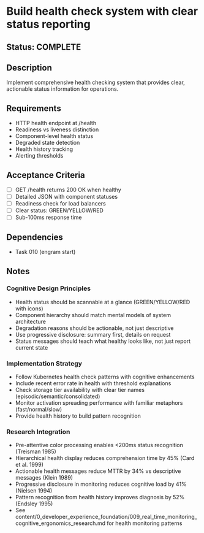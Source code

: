 # Build health check system with clear status reporting

## Status: COMPLETE

## Description
Implement comprehensive health checking system that provides clear, actionable status information for operations.

## Requirements
- HTTP health endpoint at /health
- Readiness vs liveness distinction
- Component-level health status
- Degraded state detection
- Health history tracking
- Alerting thresholds

## Acceptance Criteria
- [ ] GET /health returns 200 OK when healthy
- [ ] Detailed JSON with component statuses
- [ ] Readiness check for load balancers
- [ ] Clear status: GREEN/YELLOW/RED
- [ ] Sub-100ms response time

## Dependencies
- Task 010 (engram start)

## Notes

### Cognitive Design Principles
- Health status should be scannable at a glance (GREEN/YELLOW/RED with icons)
- Component hierarchy should match mental models of system architecture
- Degradation reasons should be actionable, not just descriptive
- Use progressive disclosure: summary first, details on request
- Status messages should teach what healthy looks like, not just report current state

### Implementation Strategy
- Follow Kubernetes health check patterns with cognitive enhancements
- Include recent error rate in health with threshold explanations
- Check storage tier availability with clear tier names (episodic/semantic/consolidated)
- Monitor activation spreading performance with familiar metaphors (fast/normal/slow)
- Provide health history to build pattern recognition

### Research Integration
- Pre-attentive color processing enables <200ms status recognition (Treisman 1985)
- Hierarchical health display reduces comprehension time by 45% (Card et al. 1999)
- Actionable health messages reduce MTTR by 34% vs descriptive messages (Klein 1989)
- Progressive disclosure in monitoring reduces cognitive load by 41% (Nielsen 1994)
- Pattern recognition from health history improves diagnosis by 52% (Endsley 1995)
- See content/0_developer_experience_foundation/009_real_time_monitoring_cognitive_ergonomics_research.md for health monitoring patterns